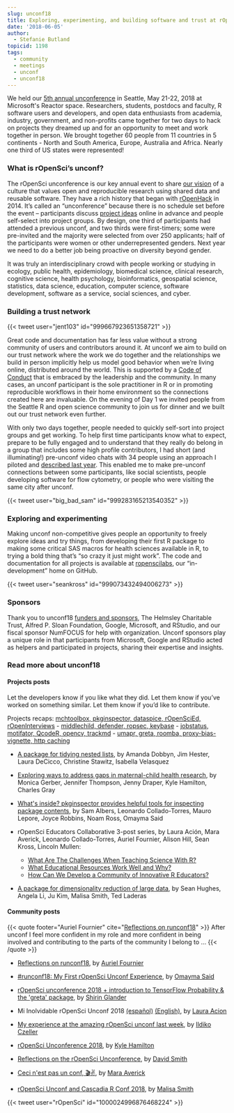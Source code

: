 ```yaml
---
slug: unconf18
title: Exploring, experimenting, and building software and trust at rOpenSci’s unconf18
date: '2018-06-05'
author:
  - Stefanie Butland
topicid: 1198
tags:
  - community
  - meetings
  - unconf
  - unconf18
---
```

We held our [5th annual unconference](https://unconf18.ropensci.org/) in Seattle, May 21-22, 2018 at Microsoft's Reactor space. Researchers, students, postdocs and faculty, R software users and developers, and open data enthusiasts from academia, industry, government, and non-profits came together for two days to hack on projects they dreamed up and for an opportunity to meet and work together in person. We brought together 60 people from 11 countries in 5 continents - North and South America, Europe, Australia and Africa. Nearly one third of US states were represented!


### What is rOpenSci’s unconf?

The rOpenSci unconference is our key annual event to share [our vision](/about/) of a culture that values open and reproducible research using shared data and reusable software. They have a rich history that began with [rOpenHack](/blog/2014/05/14/ropenhack/) in 2014. It’s called an “unconference” because there is no schedule set before the event – participants discuss [project ideas](https://github.com/ropensci/unconf18/issues/) online in advance and people self-select into project groups. By design, one third of participants had attended a previous unconf, and two thirds were first-timers; some were pre-invited and the majority were selected from over 250 applicants; half of the participants were women or other underrepresented genders. Next year we need to do a better job being proactive on diversity beyond gender.

It was truly an interdisciplinary crowd with people working or studying in ecology, public health, epidemiology, biomedical science, clinical research, cognitive science, health psychology, bioinformatics, geospatial science, statistics, data science, education, computer science, software development, software as a service, social sciences, and cyber.


### Building a trust network

{{< tweet user="jent103" id="999667923651358721" >}}

Great code and documentation has far less value without a strong community of users and contributors around it. At unconf we aim to build on our trust network where the work we do together and the relationships we build in person implicitly help us model good behavior when we’re living online, distributed around the world. This is supported by a [Code of Conduct](/code-of-conduct/) that is embraced by the leadership and the community. In many cases, an unconf participant is the sole practitioner in R or in promoting reproducible workflows in their home environment so the connections created here are invaluable. On the evening of Day 1 we invited people from the Seattle R and open science community to join us for dinner and we built out our trust network even further.

With only two days together, people needed to quickly self-sort into project groups and get working. To help first time participants know what to expect, prepare to be fully engaged and to understand that they really do belong in a group that includes some high profile contributors, I had short (and illuminating!) pre-unconf video chats with 34 people using an approach I piloted and [described last year](/blog/2017/12/01/unconf-welcome/). This enabled me to make pre-unconf connections between some participants, like social scientists, people developing software for flow cytometry, or people who were visiting the same city after unconf.

{{< tweet user="big_bad_sam" id="999283165213540352" >}}


### Exploring and experimenting

Making unconf non-competitive gives people an opportunity to freely explore ideas and try things, from developing their first R package to making some critical SAS macros for health sciences available in R, to trying a bold thing that’s “so crazy it just might work”. The code and documentation for all projects is available at [ropenscilabs](https://github.com/search?q=topic%3Aunconf18+org%3Aropenscilabs&type=Repositories), our “in-development” home on GitHub.


{{< tweet user="seankross" id="999073432494006273" >}}


### Sponsors

Thank you to unconf18 [funders and sponsors](https://unconf18.ropensci.org/#sponsors), The Helmsley Charitable Trust, Alfred P. Sloan Foundation, Google, Microsoft, and RStudio, and our fiscal sponsor NumFOCUS for help with organization. Unconf sponsors play a unique role in that participants from Microsoft, Google and RStudio acted as helpers and participated in projects, sharing their expertise and insights.


### Read more about unconf18

#### Projects posts

Let the developers know if you like what they did. Let them know if you’ve worked on something similar. Let them know if you’d like to contribute.

Projects recaps: [mchtoolbox, pkginspector, dataspice, rOpenSciEd, rOpenInterviews](/blog/2018/06/05/unconf_recap_1/) - [middlechild, defender, ropsec, keybase](/blog/2018/06/06/unconf18_recap_2/) - [jobstatus, motifator, QcodeR, opencv, trackmd](/blog/2018/06/07/unconf_recap_3/) - [umapr, greta, roomba, proxy-bias-vignette, http caching](/blog/2018/06/08/unconf_recap_4/)

- [A package for tidying nested lists](/blog/2018/06/26/roomba/), by Amanda Dobbyn, Jim Hester, Laura DeCicco, Christine Stawitz, Isabella Velasquez 

- [Exploring ways to address gaps in maternal-child health research](/blog/2018/07/05/mchtoolbox/), by Monica Gerber, Jennifer Thompson, Jenny Draper, Kyle Hamilton, Charles Gray

- [What's inside? pkginspector provides helpful tools for inspecting package contents](/blog/2018/07/17/pkginspector/), by Sam Albers, Leonardo Collado-Torres, Mauro Lepore, Joyce Robbins, Noam Ross, Omayma Said 

- rOpenSci Educators Collaborative 3-post series, by Laura Ación, Mara Averick, Leonardo Collado-Torres, Auriel Fournier, Alison Hill, Sean Kross, Lincoln Mullen: 
  - [What Are The Challenges When Teaching Science With R?](/blog/2018/07/24/educollab-challenges/)
  - [What Educational Resources Work Well and Why?](/blog/2018/07/25/educollab-resources/)
  - [How Can We Develop a Community of Innovative R Educators?](/blog/2018/07/26/educollab-community/)
  
- [A package for dimensionality reduction of large data](/blog/2018/08/01/umapr/), by Sean Hughes, Angela Li, Ju Kim, Malisa Smith, Ted Laderas

#### Community posts

{{< quote footer="Auriel Fournier" cite="[Reflections on runconf18](https://aurielfournier.github.io/runconf18/)" >}}
After unconf I feel more confident in my role and more confident in being involved and contributing to the parts of the community I belong to ... 
{{< /quote >}}

- [Reflections on runconf18](https://aurielfournier.github.io/runconf18/), by [Auriel Fournier](https://twitter.com/RallidaeRule)

- [#runconf18: My First rOpenSci Unconf Experience](https://www.onceupondata.com/2018/05/29/ropensci-runconf18/), by [Omayma Said](https://twitter.com/OmaymaS_)

- [rOpenSci unconference 2018 + introduction to TensorFlow Probability & the 'greta' package](https://shirinsplayground.netlify.com/2018/05/ropensci_unconf18/), by [Shirin Glander](https://twitter.com/ShirinGlander)

- Mi Inolvidable rOpenSci Unconf 2018 [(español)](https://gist.github.com/lauracion/c180b98418e2c289ffe666e98f6a2504) [(English)](https://lacion.rbind.io/post/my-unforgettable-time-at-ropensci-unconf-2018/), by [Laura Acion](https://twitter.com/_lacion_?lang=en)

- [My experience at the amazing rOpenSci unconf last week](https://ildiczeller.com/2018/06/01/my-runconf18-experience/), by [Ildiko Czeller](https://twitter.com/czeildi)

- [rOpenSci Unconference 2018](http://kylehamilton.com/post/2018-06-01-ropensci-unconf-2018/), by [Kyle Hamilton](https://twitter.com/kylehamilton)

- [Reflections on the rOpenSci Unconference](https://blog.revolutionanalytics.com/2018/05/reflections-on-the-ropensci-unconference.html), by [David Smith](https://twitter.com/revodavid)

- [Ceci n'est pas un conf, 🎬✌️](https://maraaverick.rbind.io/2018/05/ceci-n-est-pas-un-conf-take-two/), by [Mara Averick](https://twitter.com/dataandme)

- [rOpenSci Unconf and Cascadia R Conf 2018](http://hellomalisa.me/2018-06-04/runconf-and-cascadiarconf.html), by [Malisa Smith](https://twitter.com/malisas7)

{{< tweet user="rOpenSci" id="1000024996876468224" >}}
